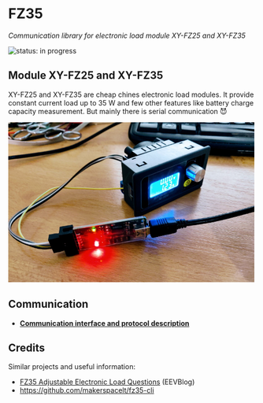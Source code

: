 # FZ35

_Communication library for electronic load module XY-FZ25 and XY-FZ35_

<img src="https://img.shields.io/badge/Status-Work_In_Progress-yellow.svg" alt="status: in progress">

## Module XY-FZ25 and XY-FZ35

XY-FZ25 and XY-FZ35 are cheap chines electronic load modules. It provide constant current load up to 35 W and few other features like battery charge capacity measurement. But mainly there is serial communication :smiling_imp:

<img src="https://raw.githubusercontent.com/ah01/fz35/master/doc/images/fz35-usb.jpg" width="500" />


## Communication

- **[Communication interface and protocol description](communication.md)**

## Credits

Similar projects and useful information:

- [FZ35 Adjustable Electronic Load Questions](https://www.eevblog.com/forum/testgear/fz35-adjustabe-electronic-load-questions/5/) (EEVBlog)
- https://github.com/makerspacelt/fz35-cli
